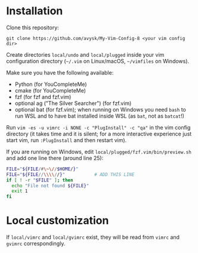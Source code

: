# Installation

Clone this repository:
```
git clone https://github.com/avysk/My-Vim-Config-8 <your vim config dir>
```

Create directories `local/undo` and `local/plugged` inside your vim
configuration directory (`~/.vim` on Linux/macOS, `~/vimfiles` on Windows).

Make sure you have the following available:
- Python (for YouCompleteMe)
- cmake (for YouCompleteMe)
- fzf (for fzf and fzf.vim)
- optional ag ("The Silver Searcher") (for fzf.vim)
- optional bat (for fzf.vim); when running on Windows you need `bash` to run WSL
    and to have bat installed inside WSL (as `bat`, not as `batcat`!)

Run `vim -es -u vimrc -i NONE -c "PlugInstall" -c "qa"` in the vim config
directory (it takes time and it is silent; for a more interactive experience
just start vim, run `:PlugInstall` and then restart vim).

If you are running on Windows, edit `local/plugged/fzf.vim/bin/preview.sh` and
add one line there (around line 25):
```sh
FILE="${FILE/#\~\//$HOME/}"
FILE="${FILE//\\\\//}"           # ADD THIS LINE
if [ ! -r "$FILE" ]; then
  echo "File not found ${FILE}"
  exit 1
fi
```

# Local customization

If `local/vimrc` and `local/gvimrc` exist, they will be read from `vimrc` and
`gvimrc` correspondingly.
